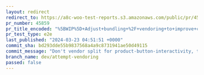 ```yaml
---
layout: redirect
redirect_to: https://a8c-woo-test-reports.s3.amazonaws.com/public/pr/45859/e2e/index.html
pr_number: 45859
pr_title_encoded: "%5BWIP%5D+Adjust+bundling+%2F+vendoring+to+improve+cart%2Fcheckout+performance"
pr_test_type: e2e
last_published: "2024-03-23 04:51:51 +0000"
commit_sha: bd293dde55b9837568a4a9c8731941ae50d49115
commit_message: "Don't vendor split for product-button-interactivity, to avoid introdu…"
branch_name: dev/attempt-vendoring
passed: false
---
```

